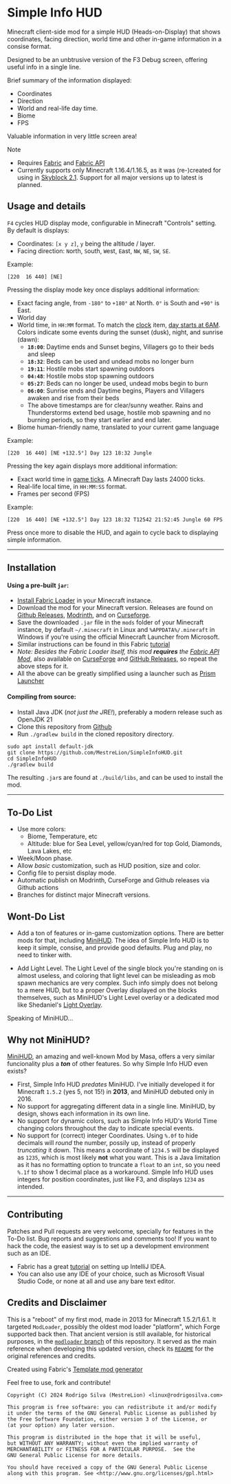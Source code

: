 Simple Info HUD
===============

Minecraft client-side mod for a simple HUD (Heads-on-Display) that shows coordinates, facing direction, world time and other in-game information in a consise format.

Designed to be an unbtrusive version of the F3 Debug screen, offering useful info in a single line.

Brief summary of the information displayed:

- Coordinates
- Direction
- World and real-life day time.
- Biome
- FPS

Valuable information in very little screen area!

> [!NOTE]
> - Requires [Fabric](https://fabricmc.net/) and [Fabric API](https://modrinth.com/mod/fabric-api)
> - Currently supports only Minecraft 1.16.4/1.16.5, as it was (re-)created for using in [Skyblock 2.1](https://skyblock.net/).
>   Support for all major versions up to latest is planned.



Usage and details
------------------

`F4` cycles HUD display mode, configurable in Minecraft "Controls" setting. By default is displays:

- Coordinates: `[x y z]`, `y` being the altitude / layer.
- Facing direction: `N`orth, `S`outh, `W`est, `E`ast, `NW`, `NE`, `SW`, `SE`.

Example:

`[220  16 440] [NE]`

Pressing the display mode key once displays additional information:

- Exact facing angle, from `-180°` to `+180°` at North. `0°` is South and `+90°` is East.
- World day
- World time, in `HH:MM` format. To match the [clock](https://minecraft.wiki/w/Clock) item, [day starts at 6AM](https://minecraft.wiki/w/Daylight_cycle).
  Colors indicate some events during the sunset (dusk), night, and sunrise (dawn):
  - **`18:00`**: Daytime ends and Sunset begins, Villagers go to their beds and sleep
  - **`18:32`**: Beds can be used and undead mobs no longer burn
  - **`19:11`**: Hostile mobs start spawning outdoors
  - **`04:48`**: Hostile mobs stop spawning outdoors
  - **`05:27`**: Beds can no longer be used, undead mobs begin to burn
  - **`06:00`**: Sunrise ends and Daytime begins, Players and Villagers awaken and rise from their beds
  - The above timestamps are for clear/sunny weather.
    Rains and Thunderstorms extend bed usage, hostile mob spawning and no burning periods, so they start earlier and end later.
- Biome human-friendly name, translated to your current game language

Example:

`[220  16 440] [NE +132.5°] Day 123 18:32 Jungle`

Pressing the key again displays more additional information:

- Exact world time in [game ticks](https://minecraft.wiki/w/Tick). A Minecraft Day lasts 24000 ticks.
- Real-life local time, in `HH:MM:SS` format.
- Frames per second (FPS)

Example:

`[220  16 440] [NE +132.5°] Day 123 18:32 T12542 21:52:45 Jungle 60 FPS`

Press once more to disable the HUD, and again to cycle back to displaying simple information.

* * *


Installation
------------

#### Using a pre-built `jar`:
- [Install Fabric Loader](https://docs.fabricmc.net/players/installing-fabric) in your Minecraft instance.
- Download the mod for your Minecraft version. Releases are found on
  [Github Releases](https://github.com/MestreLion/SimpleInfoHUD/releases),
  [Modrinth](https://modrinth.com/mod/simple-info-hud), and on
  [Curseforge](https://www.curseforge.com/minecraft/mc-mods/simple-info-hud).
- Save the downloaded `.jar` file in the `mods` folder of your Minecraft instance,
  by default `~/.minecraft` in Linux and `%APPDATA%/.mineraft` in Windows
  if you're using the official Minecraft Launcher from Microsoft.
- Similar instructions can be found in this Fabric [tutorial](https://docs.fabricmc.net/players/installing-mods)
- _Note: Besides the Fabric Loader itself, this mod **requires** the [Fabric API Mod](https://modrinth.com/mod/fabric-api)_,
  also available on [CurseForge](https://www.curseforge.com/minecraft/mc-mods/fabric-api) and
  [GitHub Releases](https://github.com/FabricMC/fabric/releases),
  so repeat the above steps for it.
- All the above can be greatly simplified using a launcher such as [Prism Launcher](https://prismlauncher.org/)

#### Compiling from source:
- Install Java JDK (_not just the JRE!_), preferably a modern release such as OpenJDK 21
- Clone this repository from [Github](https://github.com/MestreLion/SimpleInfoHUD)
- Run `./gradlew build` in the cloned repository directory.
```
sudo apt install default-jdk
git clone https://github.com/MestreLion/SimpleInfoHUD.git
cd SimpleInfoHUD
./gradlew build
```
The resulting `.jar`s are found at `./build/libs`, and can be used to install the mod.

* * *


To-Do List
-----------

- Use more colors:
	- Biome, Temperature, etc
	- Altitude: blue for Sea Level, yellow/cyan/red for top Gold, Diamonds, Lava Lakes, etc
- Week/Moon phase.
- Allow _basic_ customization, such as HUD position, size and color.
- Config file to persist display mode.
- Automatic publish on Modrinth, CurseForge and Github releases via Github actions
- Branches for distinct major Minecraft versions.


Wont-Do List
------------

- Add a ton of features or in-game customization options. There are better mods for that, including [MiniHUD](https://github.com/maruohon/minihud). The idea of Simple Info HUD is to keep it simple, consise, and provide good defaults. Plug and play, no need to tinker with.

- Add Light Level. The Light Level of the single block you're standing on is almost useless, and coloring that light level can be misleading as mob spawn mechanics are very complex. Such info simply does not belong to a mere HUD, but to a proper Overlay displayed on the blocks themselves, such as MiniHUD's Light Level overlay or a dedicated mod like Shedaniel's [Light Overlay](https://www.curseforge.com/minecraft/mc-mods/light-overlay).

Speaking of MiniHUD...


Why not MiniHUD?
----------------

[MiniHUD](https://github.com/maruohon/minihud), an amazing and well-known Mod by Masa, offers a very similar funcionality plus a _**ton**_ of other features.
So why Simple Info HUD even exists?

- First, Simple Info HUD _predates_ MiniHUD. I've initially developed it for Minecraft `1.5.2` (yes 5, not 15!) in **2013**, and MiniHUD debuted only in 2016.
- No support for aggregating different data in a single line. MiniHUD, by design, shows each information in its own line.
- No support for dynamic colors, such as Simple Info HUD's World Time changing colors throughout the day to indicate special events.
- No support for (correct) integer Coordinates. Using `%.0f` to hide decimals will _round_ the number, possily up, instead of properly _truncating_ it down.
  This means a coordinate of `1234.5` will be displayed as `1235`, which is most likely **not** what you want.
  This is a Java limitation as it has no formatting option to truncate a `float` to an `int`, so you need `%.1f` to show 1 decimal place as a workaround.
  Simple Info HUD uses integers for position coordinates, just like F3, and displays `1234` as intended.

* * *


Contributing
------------

Patches and Pull requests are very welcome, specially for features in the To-Do list. Bug reports and suggestions and comments too!
If you want to hack the code, the easiest way is to set up a development environment such as an IDE.

- Fabric has a great [tutorial](https://docs.fabricmc.net/develop/getting-started/setting-up-a-development-environment) on setting up IntelliJ IDEA.
- You can also use any IDE of your choice, such as Microsoft Visual Studio Code, or none at all and use any bare text editor.


Credits and Disclaimer
----------------------

This is a "reboot" of my first mod, made in 2013 for Minecraft 1.5.2/1.6.1.
It targeted `ModLoader`, possibly the oldest mod loader "platform", which Forge supported back then.
That ancient version is still available, for historical purposes, in the
[`modloader` branch](https://github.com/MestreLion/SimpleInfoHUD/tree/modloader) of this repository.
It served as the main reference when developing this updated version, check its
[`README`](https://github.com/MestreLion/SimpleInfoHUD/blob/modloader/README.md) for the original references and credits.

Created using Fabric's [Template mod generator](https://fabricmc.net/develop/template/)

Feel free to use, fork and contribute!

    Copyright (C) 2024 Rodrigo Silva (MestreLion) <linux@rodrigosilva.com>

    This program is free software: you can redistribute it and/or modify
    it under the terms of the GNU General Public License as published by
    the Free Software Foundation, either version 3 of the License, or
    (at your option) any later version.

    This program is distributed in the hope that it will be useful,
    but WITHOUT ANY WARRANTY; without even the implied warranty of
    MERCHANTABILITY or FITNESS FOR A PARTICULAR PURPOSE.  See the
    GNU General Public License for more details.

    You should have received a copy of the GNU General Public License
    along with this program. See <http://www.gnu.org/licenses/gpl.html>
